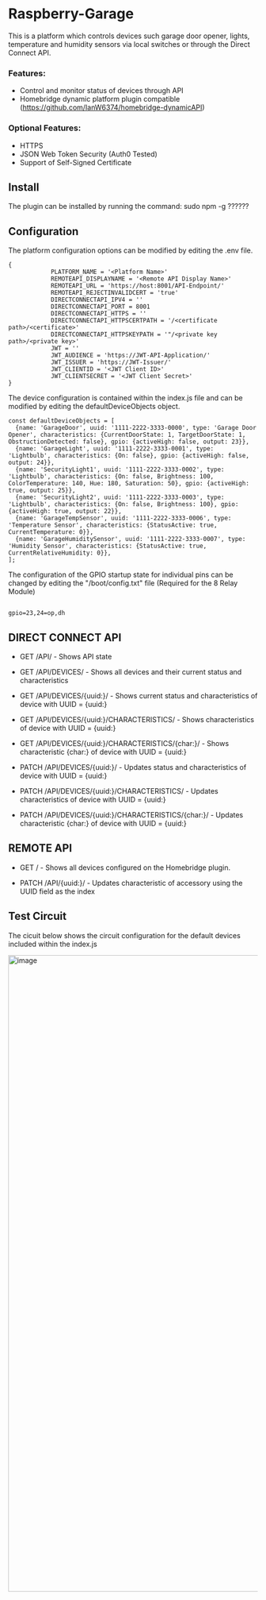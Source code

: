 # Raspberry-Garage

This is a platform which controls devices such garage door opener, lights, temperature and humidity sensors via local switches or through the Direct Connect API.  

### Features:

* Control and monitor status of devices through API
* Homebridge dynamic platform plugin compatible (https://github.com/IanW6374/homebridge-dynamicAPI)


### Optional Features:

* HTTPS
* JSON Web Token Security (Auth0 Tested)
* Support of Self-Signed Certificate


## Install

The plugin can be installed by running the command:  sudo npm -g ??????


## Configuration

The platform configuration options can be modified by editing the .env file.

```
{
            PLATFORM_NAME = '<Platform Name>'
            REMOTEAPI_DISPLAYNAME = '<Remote API Display Name>'
            REMOTEAPI_URL = 'https://host:8001/API-Endpoint/'
            REMOTEAPI_REJECTINVALIDCERT = 'true'
            DIRECTCONNECTAPI_IPV4 = ''
            DIRECTCONNECTAPI_PORT = 8001
            DIRECTCONNECTAPI_HTTPS = ''
            DIRECTCONNECTAPI_HTTPSCERTPATH = '/<certificate path>/<certificate>'
            DIRECTCONNECTAPI_HTTPSKEYPATH = '"/<private key path>/<private key>'
            JWT = ''
            JWT_AUDIENCE = 'https://JWT-API-Application/'
            JWT_ISSUER = 'https://JWT-Issuer/'
            JWT_CLIENTID = '<JWT Client ID>'
            JWT_CLIENTSECRET = '<JWT Client Secret>'
}

```

The device configuration is contained within the index.js file and can be modified by editing the defaultDeviceObjects object.

```
const defaultDeviceObjects = [
  {name: 'GarageDoor', uuid: '1111-2222-3333-0000', type: 'Garage Door Opener', characteristics: {CurrentDoorState: 1, TargetDoorState: 1, ObstructionDetected: false}, gpio: {activeHigh: false, output: 23}},
  {name: 'GarageLight', uuid: '1111-2222-3333-0001', type: 'Lightbulb', characteristics: {On: false}, gpio: {activeHigh: false, output: 24}},
  {name: 'SecurityLight1', uuid: '1111-2222-3333-0002', type: 'Lightbulb', characteristics: {On: false, Brightness: 100, ColorTemperature: 140, Hue: 180, Saturation: 50}, gpio: {activeHigh: true, output: 25}},
  {name: 'SecurityLight2', uuid: '1111-2222-3333-0003', type: 'Lightbulb', characteristics: {On: false, Brightness: 100}, gpio: {activeHigh: true, output: 22}},
  {name: 'GarageTempSensor', uuid: '1111-2222-3333-0006', type: 'Temperature Sensor', characteristics: {StatusActive: true, CurrentTemperature: 0}},
  {name: 'GarageHumiditySensor', uuid: '1111-2222-3333-0007', type: 'Humidity Sensor', characteristics: {StatusActive: true, CurrentRelativeHumidity: 0}},
];

```

The configuration of the GPIO startup state for individual pins can be changed by editing the "/boot/config.txt" file (Required for the 8 Relay Module)

```

gpio=23,24=op,dh

```



## DIRECT CONNECT API

* GET /API/ - Shows API state
* GET /API/DEVICES/ - Shows all devices and their current status and characteristics
* GET /API/DEVICES/{uuid:}/ - Shows current status and characteristics of device with UUID = {uuid:}
* GET /API/DEVICES/{uuid:}/CHARACTERISTICS/ - Shows characteristics of device with UUID = {uuid:}
* GET /API/DEVICES/{uuid:}/CHARACTERISTICS/{char:}/ - Shows characteristic {char:} of device with UUID = {uuid:}

* PATCH /API/DEVICES/{uuid:}/ - Updates status and characteristics of device with UUID = {uuid:}
* PATCH /API/DEVICES/{uuid:}/CHARACTERISTICS/ - Updates characteristics of device with UUID = {uuid:}
* PATCH /API/DEVICES/{uuid:}/CHARACTERISTICS/{char:}/ - Updates characteristic {char:} of device with UUID = {uuid:}


## REMOTE API

* GET / - Shows all devices configured on the Homebridge plugin.

* PATCH /API/{uuid:}/ - Updates characteristic of accessory using the UUID field as the index



## Test Circuit

The cicuit below shows the circuit configuration for the default devices included within the index.js 

<img width="1282" alt="image" src="https://user-images.githubusercontent.com/65277075/117337337-28097280-ae95-11eb-9906-ded9d46fa6c0.png">
